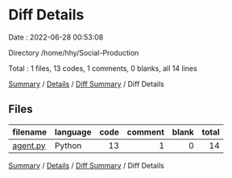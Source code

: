 # Diff Details

Date : 2022-06-28 00:53:08

Directory /home/hhy/Social-Production

Total : 1 files,  13 codes, 1 comments, 0 blanks, all 14 lines

[Summary](results.md) / [Details](details.md) / [Diff Summary](diff.md) / Diff Details

## Files
| filename | language | code | comment | blank | total |
| :--- | :--- | ---: | ---: | ---: | ---: |
| [agent.py](/agent.py) | Python | 13 | 1 | 0 | 14 |

[Summary](results.md) / [Details](details.md) / [Diff Summary](diff.md) / Diff Details